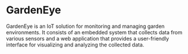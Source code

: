 # GardenEye

GardenEye is an IoT solution for monitoring and managing garden environments. It consists of an embedded system that collects data from various sensors and a web application that provides a user-friendly interface for visualizing and analyzing the collected data.
